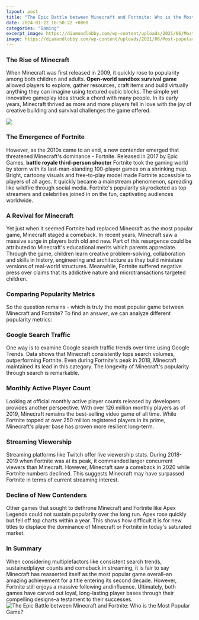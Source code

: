 ```yaml
---
layout: post
title: "The Epic Battle between Minecraft and Fortnite: Who is the Most Popular Game?"
date: 2024-01-22 16:50:22 +0000
categories: "Gaming"
excerpt_image: https://diamondlobby.com/wp-content/uploads/2021/06/Most-popular-video-game-in-the-world.png
image: https://diamondlobby.com/wp-content/uploads/2021/06/Most-popular-video-game-in-the-world.png
---
```


### The Rise of Minecraft 
When Minecraft was first released in 2009, it quickly rose to popularity among both children and adults. **Open-world sandbox survival game** allowed players to explore, gather resources, craft items and build virtually anything they can imagine using textured cubic blocks. The simple yet innovative gameplay idea struck a chord with many people. In its early years, Minecraft thrived as more and more players fell in love with the joy of creative building and survival challenges the game offered. 

![](https://www.rebootonline.com/uploads/2020/11/27/minecraft-vs-fortnite-stripes.png)
### The Emergence of Fortnite
However, as the 2010s came to an end, a new contender emerged that threatened Minecraft's dominance - Fortnite. Released in 2017 by Epic Games, **battle royale third-person shooter** Fortnite took the gaming world by storm with its last-man-standing 100-player games on a shrinking map. Bright, cartoony visuals and free-to-play model made Fortnite accessible to players of all ages. It quickly became a mainstream phenomenon, spreading like wildfire through social media. Fortnite's popularity skyrocketed as top streamers and celebrities joined in on the fun, captivating audiences worldwide. 
### A Revival for Minecraft 
Yet just when it seemed Fortnite had replaced Minecraft as the most popular game, Minecraft staged a comeback. In recent years, Minecraft saw a massive surge in players both old and new. Part of this resurgence could be attributed to Minecraft's educational merits which parents appreciate. Through the game, children learn creative problem-solving, collaboration and skills in history, engineering and architecture as they build miniature versions of real-world structures. Meanwhile, Fortnite suffered negative press over claims that its addictive nature and microtransactions targeted children. 
### Comparing Popularity Metrics
So the question remains - which is truly the most popular game between Minecraft and Fortnite? To find an answer, we can analyze different popularity metrics:
### Google Search Traffic 
One way is to examine Google search traffic trends over time using Google Trends. Data shows that Minecraft consistently tops search volumes, outperforming Fortnite. Even during Fortnite's peak in 2018, Minecraft maintained its lead in this category. The longevity of Minecraft's popularity through search is remarkable.
### Monthly Active Player Count
Looking at official monthly active player counts released by developers provides another perspective. With over 126 million monthly players as of 2019, Minecraft remains the best-selling video game of all time. While Fortnite topped at over 250 million registered players in its prime, Minecraft's player base has proven more resilient long-term. 
### Streaming Viewership 
Streaming platforms like Twitch offer live viewership stats. During 2018-2019 when Fortnite was at its peak, it commanded larger concurrent viewers than Minecraft. However, Minecraft saw a comeback in 2020 while Fortnite numbers declined. This suggests Minecraft may have surpassed Fortnite in terms of current streaming interest.
### Decline of New Contenders 
Other games that sought to dethrone Minecraft and Fortnite like Apex Legends could not sustain popularity over the long run. Apex rose quickly but fell off top charts within a year. This shows how difficult it is for new titles to displace the dominance of Minecraft or Fortnite in today's saturated market.
### In Summary 
When considering multiplefactors like consistent search trends, sustainedplayer counts and comeback in streaming, it is fair to say Minecraft has reasserted itself as the most popular game overall–an amazing achievement for a title entering its second decade. However, Fortnite still enjoys a massive following andinfluence. Ultimately, both games have carved out loyal, long-lasting player bases through their compelling designs–a testament to their successes.
![The Epic Battle between Minecraft and Fortnite: Who is the Most Popular Game?](https://diamondlobby.com/wp-content/uploads/2021/06/Most-popular-video-game-in-the-world.png)